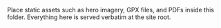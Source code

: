 Place static assets such as hero imagery, GPX files, and PDFs inside this folder. Everything here is served verbatim at the site root.
